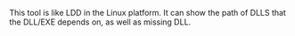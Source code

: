 This tool is like LDD in the Linux platform. It can show the path of DLLS that the DLL/EXE depends on, as well as missing DLL.
